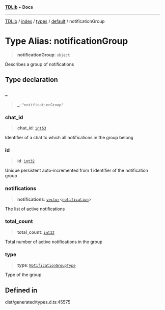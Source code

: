 [**TDLib**](../../../../../../README.md) • **Docs**

***

[TDLib](../../../../../../modules.md) / [index](../../../../../README.md) / [types](../../../README.md) / [default](../README.md) / notificationGroup

# Type Alias: notificationGroup

> **notificationGroup**: `object`

Describes a group of notifications

## Type declaration

### \_

> **\_**: `"notificationGroup"`

### chat\_id

> **chat\_id**: [`int53`](int53-1.md)

Identifier of a chat to which all notifications in the group belong

### id

> **id**: [`int32`](int32-1.md)

Unique persistent auto-incremented from 1 identifier of the notification group

### notifications

> **notifications**: [`vector`](vector.md)\<[`notification`](notification-1.md)\>

The list of active notifications

### total\_count

> **total\_count**: [`int32`](int32-1.md)

Total number of active notifications in the group

### type

> **type**: [`NotificationGroupType`](NotificationGroupType.md)

Type of the group

## Defined in

dist/generated/types.d.ts:45575
